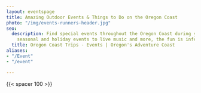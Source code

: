```yaml
---
layout: eventspage
title: Amazing Outdoor Events & Things to Do on the Oregon Coast
photo: "/img/events-runners-header.jpg"
seo:
  description: Find special events throughout the Oregon Coast during your trip! From
    seasonal and holiday events to live music and more, the fun is infectious!
  title: Oregon Coast Trips - Events | Oregon's Adventure Coast
aliases:
- "/Event"
- "/event"

---
```

{{< spacer 100 >}}

###